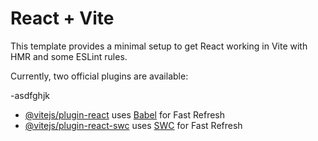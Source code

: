 # React + Vite

This template provides a minimal setup to get React working in Vite with HMR and some ESLint rules.

Currently, two official plugins are available:

-asdfghjk

- [@vitejs/plugin-react](https://github.com/vitejs/vite-plugin-react/blob/main/packages/plugin-react/README.md) uses [Babel](https://babeljs.io/) for Fast Refresh
- [@vitejs/plugin-react-swc](https://github.com/vitejs/vite-plugin-react-swc) uses [SWC](https://swc.rs/) for Fast Refresh
